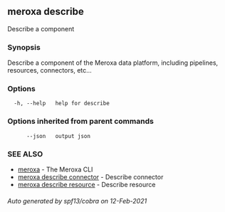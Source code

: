 ## meroxa describe

Describe a component

### Synopsis

Describe a component of the Meroxa data platform, including pipelines,
resources, connectors, etc...

### Options

```
  -h, --help   help for describe
```

### Options inherited from parent commands

```
      --json   output json
```

### SEE ALSO

* [meroxa](meroxa.md)	 - The Meroxa CLI
* [meroxa describe connector](meroxa_describe_connector.md)	 - Describe connector
* [meroxa describe resource](meroxa_describe_resource.md)	 - Describe resource

###### Auto generated by spf13/cobra on 12-Feb-2021
